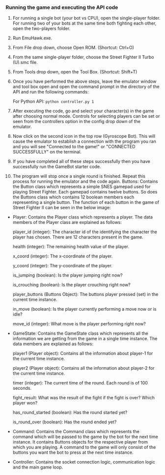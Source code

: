 ### Running the game and executing the API code

1. For running a single bot (your bot vs CPU), open the single-player folder. For running two of your bots at the same time both fighting each other, open the two-players folder.
2. Run EmuHawk.exe.
3. From File drop down, choose Open ROM. (Shortcut: Ctrl+O)
4. From the same single-player folder, choose the Street Fighter II Turbo (U).smc file.
5. From Tools drop down, open the Tool Box. (Shortcut: Shift+T)
6. Once you have performed the above steps, leave the emulator window and tool box open and open the command prompt in the directory of the API and run the following commands:

    For Python API: `python controller.py 1`

7. After executing the code, go and select your character(s) in the game after choosing normal mode. Controls for selecting players can be set or seen from the controllers option in the config drop down of the emulator.
8. Now click on the second icon in the top row (Gyroscope Bot). This will cause the emulator to establish a connection with the program you ran and you will see "Connected to the game!" or "CONNECTED SUCCESSFULLY" on the terminal.
9. If you have completed all of these steps successfully then you have successfully run the GameBot starter code.
10. The program will stop once a single round is finished. Repeat this process for running the emulator and the code again.
 Buttons: Contains the Button class which represents a simple SNES gamepad used for playing Street Fighter. Each gamepad contains twelve buttons. So does the Buttons class which contains 12 boolean members each representing a single button. The function of each button in the game of Street Fighter II can be seen in the below image:


* Player: Contains the Player class which represents a player. The data members of the Player class are explained as follows:

    player_id (integer): The character id of the identifying the character the player has chosen. There are 12 characters present in the game.

    health (integer): The remaining health value of the player.

    x_coord (integer): The x-coordinate of the player.

    y_coord (integer): The y-coordinate of the player.

    is_jumping (boolean): Is the player jumping right now?

    is_crouching (boolean): Is the player crouching right now?

    player_buttons (Buttons Object): The buttons player pressed (set) in the current time instance.

    in_move (boolean): Is the player currently performing a move now or is idle?

    move_id (integer): What move is the player performing right now?


* GameState: Contains the GameState class which represents all the information we are getting from the game in a single time instance. The data members are explained as follows:

    player1 (Player object): Contains all the information about player-1 for the current time instance.

    player2 (Player object): Contains all the information about player-2 for the current time instance.

    timer (integer): The current time of the round. Each round is of 100 seconds.

    fight_result: What was the result of the fight if the fight is over? Which player won?

    has_round_started (boolean): Has the round started yet?

    is_round_over (boolean): Has the round ended yet?


* Command: Contains the Command class which represents the command which will be passed to the game by the bot for the next time instance. It contains Buttons objects for the respective player from which you are playing. A command to the game will only consist of the buttons you want the bot to press at the next time instance.


* Controller: Contains the socket connection logic, communication logic and the main game loop.
